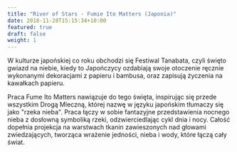 ```yaml
---
title: "River of Stars - Fumie Ito Matters (Japonia)"
date: 2018-11-28T15:15:34+10:00
featured: true
draft: false
weight: 1
---
```

W kulturze japońskiej co roku obchodzi się Festiwal Tanabata, czyli święto gwiazd na niebie, kiedy to Japończycy ozdabiają swoje otoczenie ręcznie wykonanymi dekoracjami z papieru i bambusa, oraz zapisują życzenia na kawałkach papieru.

Praca Fume Ito Matters nawiązuje do tego święta, inspirując się przede wszystkim Drogą Mleczną, której nazwę w języku japońskim tłumaczy się jako "rzeka nieba". Praca łączy w sobie fantazyjne przedstawienia nocnego nieba z dosłowną symboliką rzeki, odzwierciedlając cykl dnia i nocy. Całość dopełnia projekcja na warstwach tkanin zawieszonych nad głowami zwiedzających, tworząca wrażenie jedności, nieba i wody, które łączą cały świat.